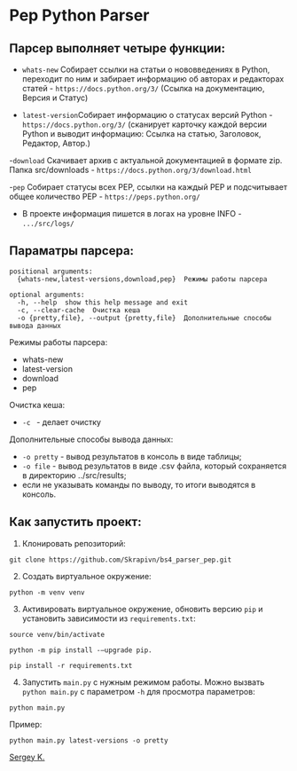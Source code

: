# Pep Python Parser

## Парсер выполняет четыре функции:

- ```whats-new``` Собирает ссылки на статьи о нововведениях в Python, переходит по ним и забирает информацию об авторах и редакторах статей - ```https://docs.python.org/3/``` (Cсылка на документацию, Версия и Статус)

- ```latest-version```Собирает информацию о статусах версий Python - ```https://docs.python.org/3/``` (сканирует карточку каждой версии Python и выводит информацию: Ссылка на статью, Заголовок, Редактор, Автор.)

-```download``` Скачивает архив с актуальной документацией в формате zip. Папка src/downloads - ```https://docs.python.org/3/download.html```

-```pep``` Собирает статусы всех PEP, ссылки на каждый PEP и подсчитывает общее количество PEP - ```https://peps.python.org/```

- В проекте информация пишется в логах на уровне INFO - ```.../src/logs/```

## Параматры парсера:
```
positional arguments:
  {whats-new,latest-versions,download,pep}  Режимы работы парсера

optional arguments:
  -h, --help  show this help message and exit
  -c, --clear-cache  Очистка кеша
  -o {pretty,file}, --output {pretty,file}  Дополнительные способы вывода данных
```
Режимы работы парсера:
- whats-new
- latest-version
- download
- pep

Очистка кеша:
- ```-с ``` - делает очистку 

Дополнительные способы вывода данных:
- ```-o pretty``` - вывод результатов в консоль в виде таблицы;
- ```-o file``` - вывод результатов в виде .csv файла, который сохраняется в директорию ../src/results;
- если не указывать команды по выводу, то итоги выводятся в консоль.

## Как запустить проект:
1. Клонировать репозиторий:
```
git clone https://github.com/Skrapivn/bs4_parser_pep.git
```

2. Создать виртуальное окружение:
```
python -m venv venv
```

3. Активировать виртуальное окружение, обновить версию ```pip``` и установить зависимости из ```requirements.txt```:
```
source venv/bin/activate
```
```
python -m pip install -–upgrade pip.
```
```
pip install -r requirements.txt
```

4. Запустить ```main.py``` с нужным режимом работы. Можно вызвать ```python main.py``` с параметром ```-h``` для просмотра параметров:
```
python main.py
```
Пример:
```
python main.py latest-versions -o pretty
```
[Sergey K.](https://github.com/skrapivn/)

